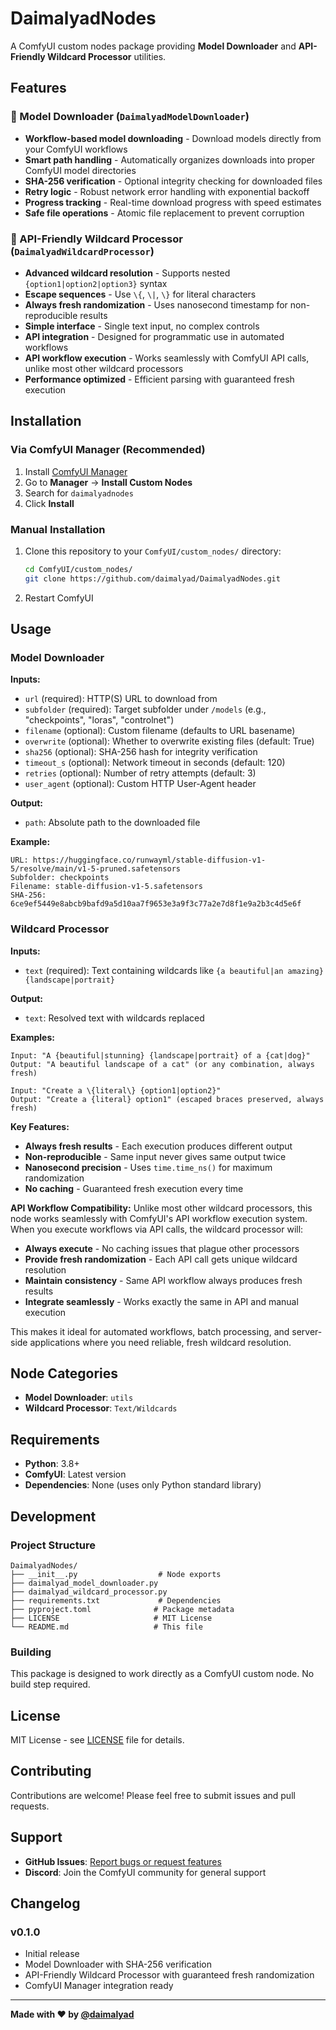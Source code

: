 # DaimalyadNodes

A ComfyUI custom nodes package providing **Model Downloader** and **API-Friendly Wildcard Processor** utilities.

## Features

### 🚀 Model Downloader (`DaimalyadModelDownloader`)
- **Workflow-based model downloading** - Download models directly from your ComfyUI workflows
- **Smart path handling** - Automatically organizes downloads into proper ComfyUI model directories
- **SHA-256 verification** - Optional integrity checking for downloaded files
- **Retry logic** - Robust network error handling with exponential backoff
- **Progress tracking** - Real-time download progress with speed estimates
- **Safe file operations** - Atomic file replacement to prevent corruption

### 🎲 API-Friendly Wildcard Processor (`DaimalyadWildcardProcessor`)
- **Advanced wildcard resolution** - Supports nested `{option1|option2|option3}` syntax
- **Escape sequences** - Use `\{`, `\|`, `\}` for literal characters
- **Always fresh randomization** - Uses nanosecond timestamp for non-reproducible results
- **Simple interface** - Single text input, no complex controls
- **API integration** - Designed for programmatic use in automated workflows
- **API workflow execution** - Works seamlessly with ComfyUI API calls, unlike most other wildcard processors
- **Performance optimized** - Efficient parsing with guaranteed fresh execution

## Installation

### Via ComfyUI Manager (Recommended)
1. Install [ComfyUI Manager](https://github.com/ltdrdata/ComfyUI-Manager)
2. Go to **Manager** → **Install Custom Nodes**
3. Search for `daimalyadnodes`
4. Click **Install**

### Manual Installation
1. Clone this repository to your `ComfyUI/custom_nodes/` directory:
   ```bash
   cd ComfyUI/custom_nodes/
   git clone https://github.com/daimalyad/DaimalyadNodes.git
   ```
2. Restart ComfyUI

## Usage

### Model Downloader

**Inputs:**
- `url` (required): HTTP(S) URL to download from
- `subfolder` (required): Target subfolder under `/models` (e.g., "checkpoints", "loras", "controlnet")
- `filename` (optional): Custom filename (defaults to URL basename)
- `overwrite` (optional): Whether to overwrite existing files (default: True)
- `sha256` (optional): SHA-256 hash for integrity verification
- `timeout_s` (optional): Network timeout in seconds (default: 120)
- `retries` (optional): Number of retry attempts (default: 3)
- `user_agent` (optional): Custom HTTP User-Agent header

**Output:**
- `path`: Absolute path to the downloaded file

**Example:**
```
URL: https://huggingface.co/runwayml/stable-diffusion-v1-5/resolve/main/v1-5-pruned.safetensors
Subfolder: checkpoints
Filename: stable-diffusion-v1-5.safetensors
SHA-256: 6ce9ef5449e8abcb9bafd9a5d10aa7f9653e3a9f3c77a2e7d8f1e9a2b3c4d5e6f
```

### Wildcard Processor

**Inputs:**
- `text` (required): Text containing wildcards like `{a beautiful|an amazing} {landscape|portrait}`

**Output:**
- `text`: Resolved text with wildcards replaced

**Examples:**
```
Input: "A {beautiful|stunning} {landscape|portrait} of a {cat|dog}"
Output: "A beautiful landscape of a cat" (or any combination, always fresh)

Input: "Create a \{literal\} {option1|option2}"
Output: "Create a {literal} option1" (escaped braces preserved, always fresh)
```

**Key Features:**
- **Always fresh results** - Each execution produces different output
- **Non-reproducible** - Same input never gives same output twice
- **Nanosecond precision** - Uses `time.time_ns()` for maximum randomization
- **No caching** - Guaranteed fresh execution every time

**API Workflow Compatibility:**
Unlike most other wildcard processors, this node works seamlessly with ComfyUI's API workflow execution system. When you execute workflows via API calls, the wildcard processor will:
- **Always execute** - No caching issues that plague other processors
- **Provide fresh randomization** - Each API call gets unique wildcard resolution
- **Maintain consistency** - Same API workflow always produces fresh results
- **Integrate seamlessly** - Works exactly the same in API and manual execution

This makes it ideal for automated workflows, batch processing, and server-side applications where you need reliable, fresh wildcard resolution.

## Node Categories

- **Model Downloader**: `utils`
- **Wildcard Processor**: `Text/Wildcards`

## Requirements

- **Python**: 3.8+
- **ComfyUI**: Latest version
- **Dependencies**: None (uses only Python standard library)

## Development

### Project Structure
```
DaimalyadNodes/
├── __init__.py                  # Node exports
├── daimalyad_model_downloader.py
├── daimalyad_wildcard_processor.py
├── requirements.txt             # Dependencies
├── pyproject.toml              # Package metadata
├── LICENSE                     # MIT License
└── README.md                   # This file
```

### Building
This package is designed to work directly as a ComfyUI custom node. No build step required.

## License

MIT License - see [LICENSE](LICENSE) file for details.

## Contributing

Contributions are welcome! Please feel free to submit issues and pull requests.

## Support

- **GitHub Issues**: [Report bugs or request features](https://github.com/daimalyad/DaimalyadNodes/issues)
- **Discord**: Join the ComfyUI community for general support

## Changelog

### v0.1.0
- Initial release
- Model Downloader with SHA-256 verification
- API-Friendly Wildcard Processor with guaranteed fresh randomization
- ComfyUI Manager integration ready

---

**Made with ❤️ by [@daimalyad](https://github.com/daimalyad)**
